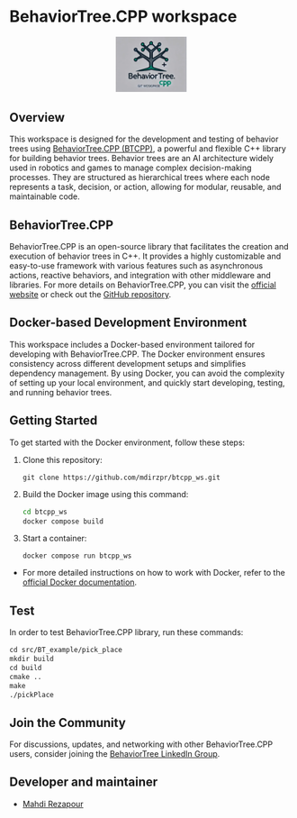 # BehaviorTree.CPP workspace

<p align="center">
  <img src="./images/BTCPP.png" alt="BehaviorTree.CPP" width="25%"/>
</p>

## Overview

This workspace is designed for the development and testing of behavior trees using [BehaviorTree.CPP (BTCPP)](https://www.behaviortree.dev/), a powerful and flexible C++ library for building behavior trees. Behavior trees are an AI architecture widely used in robotics and games to manage complex decision-making processes. They are structured as hierarchical trees where each node represents a task, decision, or action, allowing for modular, reusable, and maintainable code.

## BehaviorTree.CPP

BehaviorTree.CPP is an open-source library that facilitates the creation and execution of behavior trees in C++. It provides a highly customizable and easy-to-use framework with various features such as asynchronous actions, reactive behaviors, and integration with other middleware and libraries. For more details on BehaviorTree.CPP, you can visit the [official website](https://www.behaviortree.dev/) or check out the [GitHub repository](https://github.com/BehaviorTree/BehaviorTree.CPP).

## Docker-based Development Environment

This workspace includes a Docker-based environment tailored for developing with BehaviorTree.CPP. The Docker environment ensures consistency across different development setups and simplifies dependency management. By using Docker, you can avoid the complexity of setting up your local environment, and quickly start developing, testing, and running behavior trees.


## Getting Started

To get started with the Docker environment, follow these steps:

1. Clone this repository:
    ```
    git clone https://github.com/mdirzpr/btcpp_ws.git
    ```

2. Build the Docker image using this command:

    ```bash
    cd btcpp_ws
    docker compose build
    ```

3. Start a container:

    ```
    docker compose run btcpp_ws
    ```

* For more detailed instructions on how to work with Docker, refer to the [official Docker documentation](https://docs.docker.com/).

## Test
In order to test BehaviorTree.CPP library, run these commands:

```
cd src/BT_example/pick_place
mkdir build
cd build
cmake ..
make
./pickPlace
```

## Join the Community

For discussions, updates, and networking with other BehaviorTree.CPP users, consider joining the [BehaviorTree LinkedIn Group](https://www.linkedin.com/groups/13022577/).

## Developer and maintainer
- [Mahdi Rezapour](mahdi.rezapour@smartfactory.de)

